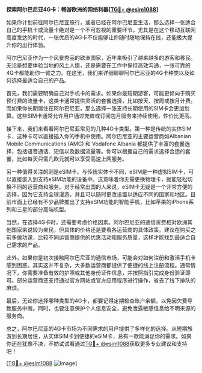 **探索阿尔巴尼亚4G卡：畅游欧洲的网络利器[[TG💪+ @esim1088](https://t.me/s/esim1088)]**

如果你计划前往阿尔巴尼亚旅行，或者已经在阿尔巴尼亚生活，那么选择一张适合自己的手机卡或流量卡绝对是一个不可忽视的重要环节。尤其是在这个移动互联网高度发达的时代，一张优质的4G卡不仅能够让你随时随地保持在线，还能极大提升你的出行体验。

阿尔巴尼亚作为一个风景秀丽的欧洲国家，近年来吸引了越来越多的游客和移民。无论是想要体验当地的风土人情，还是需要在工作中保持高效沟通，一张可靠的4G卡都能助你一臂之力。在这里，我们来详细聊聊阿尔巴尼亚的4G卡种类以及如何选择最适合自己的产品。

首先，我们需要明确自己对手机卡的需求。如果你是短期游客，可能更倾向于购买预付费的流量卡，这类卡通常提供灵活的套餐选择，比如按天、按周或按月计费。而如果你长期居住在阿尔巴尼亚，那么选择一张支持长期使用的SIM卡会更加划算。这些SIM卡通常允许用户通过充值或订阅包月服务来持续使用，性价比更高。

接下来，我们来看看阿尔巴尼亚常见的几种4G卡类型。第一种是传统的实体SIM卡，这种卡可以直接插入你的手机中使用。阿尔巴尼亚的主要运营商如Albanian Mobile Communications (AMC) 和 Vodafone Albania 都提供了丰富的套餐选择，包括语音通话、短信以及数据流量等。你可以根据自己的需求选择合适的套餐，比如每天只需几欧元就可以享受高速上网服务。

另一种值得关注的则是eSIM卡。与传统实体卡不同，eSIM是一种虚拟SIM卡，可以直接嵌入到支持eSIM功能的设备中。这意味着你无需更换物理卡，就能轻松切换不同的运营商和服务。对于经常出国的人来说，eSIM卡无疑是一个非常方便的选择，因为它支持全球漫游，并且可以随时更改设置以适应不同的国家和地区。目前市面上已经有不少品牌推出了支持eSIM功能的智能手机，比如苹果的iPhone系列和三星的部分高端机型。

当然，在选择4G卡时，还需要考虑价格因素。阿尔巴尼亚的通信资费相对欧洲其他国家来说较为亲民，但具体的价格还是要看各运营商的具体政策。建议在购买之前多做功课，比较不同运营商提供的优惠活动和服务质量，这样才能找到最适合自己需求的产品。

此外，如果你是初次接触阿尔巴尼亚的通信市场，可能会对如何注册和激活手机卡感到困惑。其实这并不复杂，大多数运营商都提供了便捷的线上注册流程。通常情况下，你需要准备有效的护照或其他身份证件信息，并按照指引完成身份验证即可。部分运营商还支持通过官方网站或官方应用程序进行操作，省去了线下排队的麻烦。

最后，无论你选择哪种类型的4G卡，都要记得定期检查账户余额，以免因欠费导致服务中断。同时，也要注意保护个人信息安全，避免泄露敏感信息给不明来源的服务商。

总之，阿尔巴尼亚的4G卡市场为不同需求的用户提供了多样化的选择。从短期旅游到长期居住，从实体SIM卡到便捷的eSIM卡，总有一款能满足你的需求。如果你还在犹豫不决，不妨试试看通过[TG💪+ @esim1088](https://t.me/s/esim1088)获取更多专业建议和支持吧！

[[TG💪+ @esim1088](https://t.me/s/esim1088) ![Image](https://i.postimg.cc/4NQfJmqS/Snipaste-2025-05-13-00-14-12.png)]